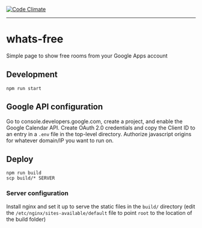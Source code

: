 [![Code Climate](https://codeclimate.com/github/dpca/whats-free/badges/gpa.svg)](https://codeclimate.com/github/dpca/whats-free)

* * *

# whats-free

Simple page to show free rooms from your Google Apps account

## Development

```
npm run start
```

## Google API configuration

Go to console.developers.google.com, create a project, and enable the Google
Calendar API. Create OAuth 2.0 credentials and copy the Client ID to an entry
in a `.env` file in the top-level directory. Authorize javascript origins for
whatever domain/IP you want to run on.

## Deploy

```
npm run build
scp build/* SERVER
```

### Server configuration

Install nginx and set it up to serve the static files in the `build/`
directory (edit the `/etc/nginx/sites-available/default` file to point `root`
to the location of the build folder)
